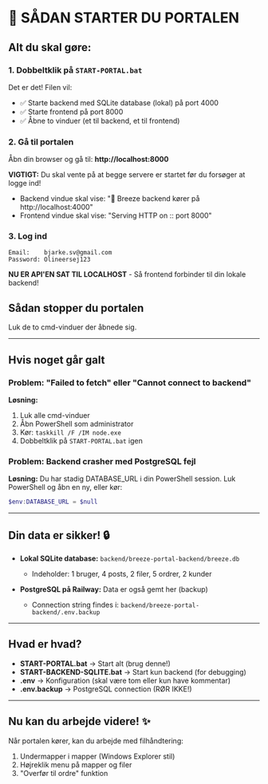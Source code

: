 # 🚀 SÅDAN STARTER DU PORTALEN

## Alt du skal gøre:

### 1. Dobbeltklik på `START-PORTAL.bat`

Det er det! Filen vil:
- ✅ Starte backend med SQLite database (lokal) på port 4000
- ✅ Starte frontend på port 8000
- ✅ Åbne to vinduer (et til backend, et til frontend)

### 2. Gå til portalen

Åbn din browser og gå til: **http://localhost:8000**

**VIGTIGT:** Du skal vente på at begge servere er startet før du forsøger at logge ind!
- Backend vindue skal vise: "🚀 Breeze backend kører på http://localhost:4000"
- Frontend vindue skal vise: "Serving HTTP on :: port 8000"

### 3. Log ind

```
Email:    bjarke.sv@gmail.com
Password: Olineersej123
```

**NU ER API'EN SAT TIL LOCALHOST** - Så frontend forbinder til din lokale backend!

## Sådan stopper du portalen

Luk de to cmd-vinduer der åbnede sig.

---

## Hvis noget går galt

### Problem: "Failed to fetch" eller "Cannot connect to backend"

**Løsning:**
1. Luk alle cmd-vinduer
2. Åbn PowerShell som administrator
3. Kør: `taskkill /F /IM node.exe`
4. Dobbeltklik på `START-PORTAL.bat` igen

### Problem: Backend crasher med PostgreSQL fejl

**Løsning:**
Du har stadig DATABASE_URL i din PowerShell session. Luk PowerShell og åbn en ny, eller kør:
```powershell
$env:DATABASE_URL = $null
```

---

## Din data er sikker! 🔒

- **Lokal SQLite database:** `backend/breeze-portal-backend/breeze.db`
  - Indeholder: 1 bruger, 4 posts, 2 filer, 5 ordrer, 2 kunder
  
- **PostgreSQL på Railway:** Data er også gemt her (backup)
  - Connection string findes i: `backend/breeze-portal-backend/.env.backup`

---

## Hvad er hvad?

- **START-PORTAL.bat** → Start alt (brug denne!)
- **START-BACKEND-SQLITE.bat** → Start kun backend (for debugging)
- **.env** → Konfiguration (skal være tom eller kun have kommentar)
- **.env.backup** → PostgreSQL connection (RØR IKKE!)

---

## Nu kan du arbejde videre! ✨

Når portalen kører, kan du arbejde med filhåndtering:
1. Undermapper i mapper (Windows Explorer stil)
2. Højreklik menu på mapper og filer
3. "Overfør til ordre" funktion
